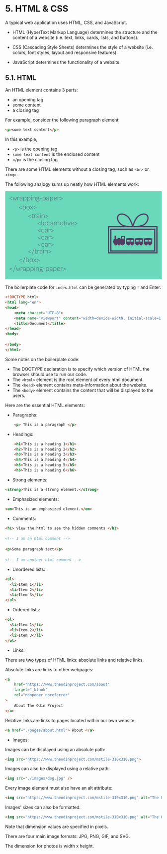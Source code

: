 # 5. HTML & CSS

A typical web application uses HTML, CSS, and JavaScript.

- HTML (HyperText Markup Language) determines the structure and the content of a website (i.e. text, links, cards, lists, and buttons).

- CSS (Cascading Style Sheets) determines the style of a website (i.e. colors, font styles, layout and responsive features).

- JavaScript determines the functionality of a website.

## 5.1. HTML

An HTML element contains 3 parts:

- an opening tag
- some content
- a closing tag

For example, consider the following paragraph element:

```HTML
<p>some text content</p>
```

In this example,

- `<p>` is the opening tag
- `some text content` is the enclosed content
- `</p>` is the closing tag

There are some HTML elements without a closing tag, such as `<br>` or `<img>`.

The following analogy sums up neatly how HTML elements work:

![alt text](/Images/image-7.png)

The boilerplate code for `index.html` can be generated by typing `!` and Enter:

```HTML
<!DOCTYPE html>
<html lang="en">
<head>
    <meta charset="UTF-8">
    <meta name="viewport" content="width=device-width, initial-scale=1.0">
    <title>Document</title>
</head>
<body>

</body>
</html>
```

Some notes on the boilerplate code:

- The DOCTYPE declaration is to specify which version of HTML the browser should use to run our code.
- The `<html>` element is the root element of every html document.
- The `<head>` element contains meta-information about the website.
- The `<body>` element contains the content that will be displayed to the users.

Here are the essential HTML elements:

- Paragraphs:

```HTML
    <p> This is a paragraph </p>
```

- Headings:

```HTML
    <h1>This is a heading 1</h1>
    <h2>This is a heading 2</h2>
    <h3>This is a heading 3</h3>
    <h4>This is a heading 4</h4>
    <h5>This is a heading 5</h5>
    <h6>This is a heading 6</h6>
```

- Strong elements:

```HTML
<strong>This is a strong element.</strong>
```

- Emphasized elements:

```HTML
<em>This is an emphasized element.</em>
```

- Comments:

```HTML
<h1> View the html to see the hidden comments </h1>

<!-- I am an html comment -->

<p>Some paragraph text</p>

<!-- I am another html comment -->
```

- Unordered lists:

```HTML
<ul>
  <li>Item 1</li>
  <li>Item 2</li>
  <li>Item 3</li>
</ul>
```

- Ordered lists:

```HTML
<ol>
  <li>Item 1</li>
  <li>Item 2</li>
  <li>Item 3</li>
</ol>
```

- Links:

There are two types of HTML links: absolute links and relative links.

Absolute links are links to other webpages:

```HTML
<a
    href="https://www.theodinproject.com/about"
    target="_blank"
    rel="noopener noreferrer"
>
    About The Odin Project
</a>
```

Relative links are links to pages located within our own website:

```HTML
<a href="./pages/about.html"> About </a>
```

- Images:

Images can be displayed using an absolute path:

```HTML
<img src="https://www.theodinproject.com/mstile-310x310.png">
```

Images can also be displayed using a relative path:

```HTML
<img src="./images/dog.jpg" />
```

Every image element must also have an alt attribute:

```HTML
<img src="https://www.theodinproject.com/mstile-310x310.png" alt="The Odin Project Logo">
```

Images' sizes can also be formatted:

```HTML
<img src="https://www.theodinproject.com/mstile-310x310.png" alt="The Odin Project Logo" height="310" width="310">
```

Note that dimension values are specified in pixels.

There are four main image formats: JPG, PNG, GIF, and SVG.

The dimension for photos is width x height.
